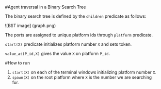 #Agent traversal in a Binary Search Tree

The binary search tree is defined by the `children` predicate as follows:

![BST image]
(graph.png)

The ports are assigned to unique platform ids through `platform` predicate.

`start(X)` predicate initializes platform number `X` and sets token.

`value_at(P_id,X)` gives the value `X` on platform `P_id`.


#How to run

1. `start(X)` on each of the terminal windows initializing platform number `X`.
2. `spawn(X)` on the root platform where `X` is the number we are searching for.

